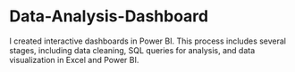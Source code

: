 # Data-Analysis-Dashboard
I created interactive dashboards in Power BI. This process includes several stages, including data cleaning, SQL queries for analysis, and data visualization in Excel and Power BI.
